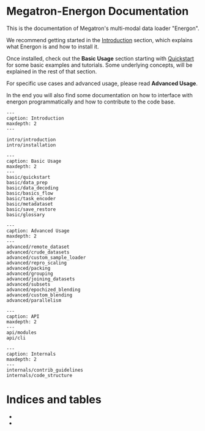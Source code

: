 <!--- Copyright (c) 2025, NVIDIA CORPORATION.
SPDX-License-Identifier: BSD-3-Clause -->

# Megatron-Energon Documentation

This is the documentation of Megatron's multi-modal data loader "Energon".

We recommend getting started in the [Introduction](intro/introduction) section, which explains what Energon is and how to install it.

Once installed, check out the **Basic Usage** section starting with [Quickstart](basic/quickstart) for some basic examples and tutorials.
Some underlying concepts, will be explained in the rest of that section.

For specific use cases and advanced usage, please read **Advanced Usage**.

In the end you will also find some documentation on how to interface with energon programmatically and how to contribute to the code base.

```{toctree}
---
caption: Introduction
maxdepth: 2
---

intro/introduction
intro/installation
```


```{toctree}
---
caption: Basic Usage
maxdepth: 2
---
basic/quickstart
basic/data_prep
basic/data_decoding
basic/basics_flow
basic/task_encoder
basic/metadataset
basic/save_restore
basic/glossary
```


```{toctree}
---
caption: Advanced Usage
maxdepth: 2
---
advanced/remote_dataset
advanced/crude_datasets
advanced/custom_sample_loader
advanced/repro_scaling
advanced/packing
advanced/grouping
advanced/joining_datasets
advanced/subsets
advanced/epochized_blending
advanced/custom_blending
advanced/parallelism
```


```{toctree}
---
caption: API
maxdepth: 2
---
api/modules
api/cli
```


```{toctree}
---
caption: Internals
maxdepth: 2
---
internals/contrib_guidelines
internals/code_structure
```

# Indices and tables

- [](genindex)
- [](modindex)
